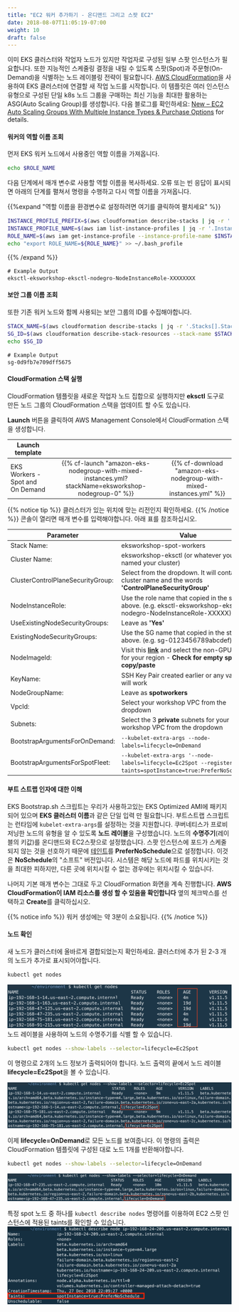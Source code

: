 ```yaml
---
title: "EC2 워커 추가하기 - 온디맨드 그리고 스팟 EC2"
date: 2018-08-07T11:05:19-07:00
weight: 10
draft: false
---
```


이미 EKS 클러스터와 작업자 노드가 있지만 작업자로 구성된 일부 스팟 인스턴스가 필요합니다.
또한 지능적인 스케줄링 결정을 내릴 수 있도록 스팟(Spot)과 주문형(On-Demand)을 식별하는 노드 레이블링 전략이 필요합니다.
[AWS CloudFormation](https://aws.amazon.com/cloudformation/)을 사용하여 EKS 클러스터에 연결할 새 작업 노드를 시작합니다.
이 템플릿은 여러 인스턴스 유형으로 구성된 단일 k8s 노드 그룹을 구매하는 최신 기능을 최대한 활용하는 ASG(Auto Scaling Group)를 생성합니다.
다음 블로그를 확인하세요: [New – EC2 Auto Scaling Groups With Multiple Instance Types & Purchase Options](https://aws.amazon.com/tw/blogs/aws/new-ec2-auto-scaling-groups-with-multiple-instance-types-purchase-options/) for details.

#### 워커의 역할 이름 조회

먼저 EKS 워커 노드에서 사용중인 역할 이름을 가져옵니다.

```bash
echo $ROLE_NAME
```

다음 단계에서 매개 변수로 사용할 역할 이름을 복사하세요.
오류 또는 빈 응답이 표시되면 아래의 단계를 펼쳐서 명령을 수행하고 다시 역할 이름을 가져옵니다.

{{%expand "역할 이름을 환경변수로 설정하려면 여기를 클릭하여 펼치세요" %}}

```bash
INSTANCE_PROFILE_PREFIX=$(aws cloudformation describe-stacks | jq -r '.Stacks[].StackName' | grep eksctl-eksworkshop-eksctl-nodegroup)
INSTANCE_PROFILE_NAME=$(aws iam list-instance-profiles | jq -r '.InstanceProfiles[].InstanceProfileName' | grep $INSTANCE_PROFILE_PREFIX)
ROLE_NAME=$(aws iam get-instance-profile --instance-profile-name $INSTANCE_PROFILE_NAME | jq -r '.InstanceProfile.Roles[] | .RoleName')
echo "export ROLE_NAME=${ROLE_NAME}" >> ~/.bash_profile
```

{{% /expand %}}

```text
# Example Output
eksctl-eksworkshop-eksctl-nodegro-NodeInstanceRole-XXXXXXXX
```

#### 보안 그룹 이름 조회
또한 기존 워커 노드와 함께 사용되는 보안 그룹의 ID를 수집해야합니다.

```bash
STACK_NAME=$(aws cloudformation describe-stacks | jq -r '.Stacks[].StackName' | grep eksctl-eksworkshop-eksctl-nodegroup)
SG_ID=$(aws cloudformation describe-stack-resources --stack-name $STACK_NAME --logical-resource-id SG | jq -r '.StackResources[].PhysicalResourceId')
echo $SG_ID
```

```text
# Example Output
sg-0d9fb7e709dff5675
```

#### CloudFormation 스택 실행

CloudFormation 템플릿을 새로운 작업자 노드 집합으로 실행하지만 **eksctl** 도구로 만든 노드 그룹의 CloudFormation 스택을 업데이트 할 수도 있습니다.

**Launch** 버튼을 클릭하여 AWS Management Console에서 CloudFormation 스택을 생성합니다.

| Launch template |  |  |
| ------ |:------:|:--------:|
| EKS Workers - Spot and On Demand |  {{% cf-launch "amazon-eks-nodegroup-with-mixed-instances.yml?stackName=eksworkshop-nodegroup-0" %}} | {{% cf-download "amazon-eks-nodegroup-with-mixed-instances.yml" %}}  |

{{% notice tip %}}
클러스터가 있는 위치에 맞는 리전인지 확인하세요.
{{% /notice %}}
콘솔이 열리면 매개 변수를 입력해야합니다. 아래 표를 참조하십시오.

| Parameter | Value |
|-----------|-------|
|Stack Name: | eksworkshop-spot-workers |
|Cluster Name: | eksworkshop-eksctl (or whatever you named your cluster) |
|ClusterControlPlaneSecurityGroup: | Select from the dropdown. It will contain your cluster name and the words **'ControlPlaneSecurityGroup'** |
|NodeInstanceRole: | Use the role name that copied in the step above. (e.g. eksctl-eksworkshop-eksctl-nodegro-NodeInstanceRole-XXXXX)
|UseExistingNodeSecurityGroups: | Leave as **'Yes'** |
|ExistingNodeSecurityGroups: | Use the SG name that copied in the step above. (e.g. sg-0123456789abcdef)
|NodeImageId: | Visit this [**link**](https://docs.aws.amazon.com/eks/latest/userguide/eks-optimized-ami.html) and select the non-GPU image for your region - **Check for empty spaces in copy/paste**|
|KeyName: | SSH Key Pair created earlier or any valid key will work |
|NodeGroupName: | Leave as **spotworkers** |
|VpcId: | Select your workshop VPC from the dropdown |
|Subnets: | Select the 3 **private** subnets for your workshop VPC from the dropdown |
|BootstrapArgumentsForOnDemand: | `--kubelet-extra-args --node-labels=lifecycle=OnDemand` |
|BootstrapArgumentsForSpotFleet: | `--kubelet-extra-args '--node-labels=lifecycle=Ec2Spot --register-with-taints=spotInstance=true:PreferNoSchedule'` |

#### 부트 스트랩 인자에 대한 이해

EKS Bootstrap.sh 스크립트는 우리가 사용하고있는 EKS Optimized AMI에 패키지되어 있으며 **EKS 클러스터 이름**과 같은 단일 입력 만 필요합니다.
부트스트랩 스크립트는 런타임에 `kubelet-extra-args`를 설정하는 것을 지원합니다. 쿠버네티스가 프로비저닝한 노드의 유형을 알 수 있도록 **노드 레이블**을 구성했습니다.
노드의 **수명주기**(레이블의 키값)를 온디맨드와 EC2스팟으로 설정했습니다.
스팟 인스턴스에 포드가 스케줄되지 않는 것을 선호하기 때문에 [테인트](https://kubernetes.io/docs/concepts/configuration/taint-and-toleration/)를 **PreferNoSchedule**으로 설정합니다.
이것은 **NoSchedule**의 "소프트" 버전입니다. 시스템은 해당 노드에 파드를 위치시키는 것을 최대한 피하지만, 다른 곳에 위치시킬 수 없는 경우에는 위치시킬 수 있습니다.

나머지 기본 매개 변수는 그대로 두고 CloudFormation 화면을 계속 진행합니다.
**AWS CloudFormation이 IAM 리소스를 생성 할 수 있음을 확인합니다** 옆의 체크박스를 선택하고 **Create**를 클릭하십시오.

{{% notice info %}}
워커 생성에는 약 3분이 소요됩니다.
{{% /notice %}}

#### 노드 확인

새 노드가 클러스터에 올바르게 결합되었는지 확인하세요. 클러스터에 추가 된 2-3 개의 노드가 추가로 표시되어야합니다.

```bash
kubectl get nodes
```

![All Nodes](/images/spotworkers/spot_get_nodes.png)
노드 레이블을 사용하여 노드의 수명주기를 식별 할 수 있습니다.

```bash
kubectl get nodes --show-labels --selector=lifecycle=Ec2Spot
```

이 명령으로 2개의 노드 정보가 출력되어야 합니다. 노드 출력의 끝에서 노드 레이블 **lifecycle=Ec2Spot**을 볼 수 있습니다.

![Spot Output](/images/spotworkers/spot_get_spot.png)


이제 **lifecycle=OnDemand**로 모든 노드를 보여줍니다. 이 명령의 출력은 CloudFormation 템플릿에 구성된 대로 노드 1개를 반환해야합니다.

```bash
kubectl get nodes --show-labels --selector=lifecycle=OnDemand
```

![OnDemand Output](/images/spotworkers/spot_get_od.png)

특정 spot 노드 중 하나를 `kubectl describe nodes` 명령어를 이용하여 EC2 스팟 인스턴스에 적용된 taints를 확인할 수 있습니다.
![Spot Taints](/images/spotworkers/instance_taints.png)
